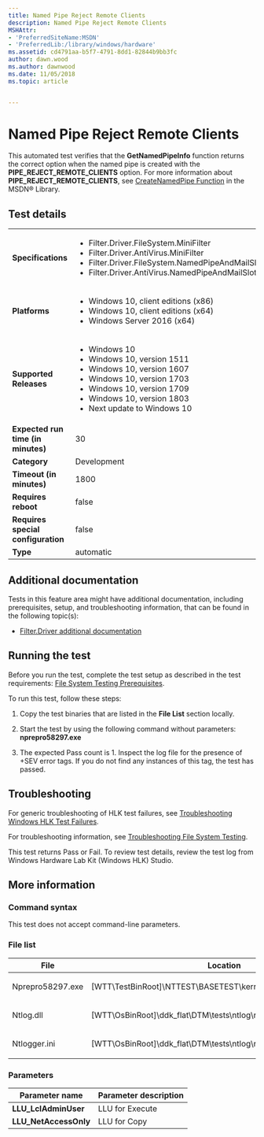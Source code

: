 ```yaml
---
title: Named Pipe Reject Remote Clients
description: Named Pipe Reject Remote Clients
MSHAttr:
- 'PreferredSiteName:MSDN'
- 'PreferredLib:/library/windows/hardware'
ms.assetid: cd4791aa-b5f7-4791-8dd1-82844b9bb3fc
author: dawn.wood
ms.author: dawnwood
ms.date: 11/05/2018
ms.topic: article


---
```


# <span id="p_hlk_test.e3bcbd3f-3e9c-484a-a587-3c081cb28f7a"></span>Named Pipe Reject Remote Clients


This automated test verifies that the **GetNamedPipeInfo** function returns the correct option when the named pipe is created with the **PIPE\_REJECT\_REMOTE\_CLIENTS** option. For more information about **PIPE\_REJECT\_REMOTE\_CLIENTS**, see [CreateNamedPipe Function](http://go.microsoft.com/fwlink/p/?LinkId=236052) in the MSDN® Library.

## Test details

|||
|---|---|
| **Specifications**  | <ul><li>Filter.Driver.FileSystem.MiniFilter</li><li>Filter.Driver.AntiVirus.MiniFilter</li><li>Filter.Driver.FileSystem.NamedPipeAndMailSlots</li><li>Filter.Driver.AntiVirus.NamedPipeAndMailSlots</li></ul> |  
| **Platforms**   | <ul><li>Windows 10, client editions (x86)</li><li>Windows 10, client editions (x64)</li><li>Windows Server 2016 (x64)</li></ul> |
| **Supported Releases** | <ul><li>Windows 10</li><li>Windows 10, version 1511</li><li>Windows 10, version 1607</li><li>Windows 10, version 1703</li><li>Windows 10, version 1709</li><li>Windows 10, version 1803</li><li>Next update to Windows 10</li></ul> |
|**Expected run time (in minutes)**| 30 |
|**Category**| Development |
|**Timeout (in minutes)**| 1800 |
|**Requires reboot**| false |
|**Requires special configuration**| false |
|**Type**| automatic |



## <span id="Additional_documentation"></span><span id="additional_documentation"></span><span id="ADDITIONAL_DOCUMENTATION"></span>Additional documentation


Tests in this feature area might have additional documentation, including prerequisites, setup, and troubleshooting information, that can be found in the following topic(s):

-   [Filter.Driver additional documentation](filter-driver-additional-documentation.md)

## <span id="Running_the_test"></span><span id="running_the_test"></span><span id="RUNNING_THE_TEST"></span>Running the test


Before you run the test, complete the test setup as described in the test requirements: [File System Testing Prerequisites](file-system-testing-prerequisites.md).

To run this test, follow these steps:

1.  Copy the test binaries that are listed in the **File List** section locally.

2.  Start the test by using the following command without parameters: **nprepro58297.exe**

3.  The expected Pass count is 1. Inspect the log file for the presence of +SEV error tags. If you do not find any instances of this tag, the test has passed.

## <span id="Troubleshooting"></span><span id="troubleshooting"></span><span id="TROUBLESHOOTING"></span>Troubleshooting


For generic troubleshooting of HLK test failures, see [Troubleshooting Windows HLK Test Failures](../user/troubleshooting-windows-hlk-test-failures.md).

For troubleshooting information, see [Troubleshooting File System Testing](troubleshooting-file-system-testing.md).

This test returns Pass or Fail. To review test details, review the test log from Windows Hardware Lab Kit (Windows HLK) Studio.

## <span id="More_information"></span><span id="more_information"></span><span id="MORE_INFORMATION"></span>More information


### <span id="Command_syntax"></span><span id="command_syntax"></span><span id="COMMAND_SYNTAX"></span>Command syntax

This test does not accept command-line parameters.

### <span id="File_list"></span><span id="file_list"></span><span id="FILE_LIST"></span>File list

<table>
<colgroup>
<col width="50%" />
<col width="50%" />
</colgroup>
<thead>
<tr class="header">
<th>File</th>
<th>Location</th>
</tr>
</thead>
<tbody>
<tr class="odd">
<td><p>Nprepro58297.exe</p></td>
<td><p>[WTT\TestBinRoot]\NTTEST\BASETEST\kernel\misc\nprepro58297.exe</p></td>
</tr>
<tr class="even">
<td><p>Ntlog.dll</p></td>
<td><p>[WTT\OsBinRoot]\ddk_flat\DTM\tests\ntlog\ntlog.dll</p></td>
</tr>
<tr class="odd">
<td><p>Ntlogger.ini</p></td>
<td><p>[WTT\OsBinRoot]\ddk_flat\DTM\tests\ntlog\ntlogger.ini</p></td>
</tr>
</tbody>
</table>



### <span id="Parameters"></span><span id="parameters"></span><span id="PARAMETERS"></span>Parameters

| Parameter name         | Parameter description |
|------------------------|-----------------------|
| **LLU\_LclAdminUser**  | LLU for Execute       |
| **LLU\_NetAccessOnly** | LLU for Copy          |












